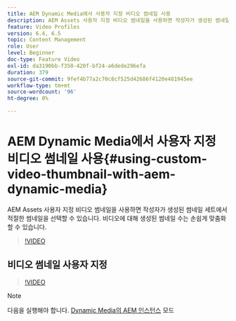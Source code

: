 ```yaml
---
title: AEM Dynamic Media에서 사용자 지정 비디오 썸네일 사용
description: AEM Assets 사용자 지정 비디오 썸네일을 사용하면 작성자가 생성된 썸네일 세트에서 적절한 썸네일을 선택할 수 있습니다. 비디오에 대해 생성된 썸네일 수는 손쉽게 맞춤화할 수 있습니다.
feature: Video Profiles
version: 6.4, 6.5
topic: Content Management
role: User
level: Beginner
doc-type: Feature Video
exl-id: da3190bb-f350-420f-bf24-a6dede296efa
duration: 379
source-git-commit: 9fef4b77a2c70c8cf525d42686f4120e481945ee
workflow-type: tm+mt
source-wordcount: '96'
ht-degree: 0%

---
```


# AEM Dynamic Media에서 사용자 지정 비디오 썸네일 사용{#using-custom-video-thumbnail-with-aem-dynamic-media}

AEM Assets 사용자 지정 비디오 썸네일을 사용하면 작성자가 생성된 썸네일 세트에서 적절한 썸네일을 선택할 수 있습니다. 비디오에 대해 생성된 썸네일 수는 손쉽게 맞춤화할 수 있습니다.

>[!VIDEO](https://video.tv.adobe.com/v/16467?quality=12&learn=on)

## 비디오 썸네일 사용자 지정

>[!VIDEO](https://video.tv.adobe.com/v/18867?quality=12&learn=on)

>[!NOTE]
>
>다음을 실행해야 합니다. [Dynamic Media의 AEM 인스턴스](https://experienceleague.adobe.com/docs/) 모드
